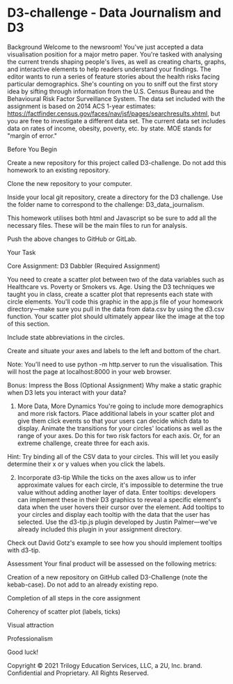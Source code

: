 # D3-challenge - Data Journalism and D3


Background
Welcome to the newsroom! You've just accepted a data visualisation position for a major metro paper. You're tasked with analysing the current trends shaping people's lives, as well as creating charts, graphs, and interactive elements to help readers understand your findings.
The editor wants to run a series of feature stories about the health risks facing particular demographics. She's counting on you to sniff out the first story idea by sifting through information from the U.S. Census Bureau and the Behavioural Risk Factor Surveillance System.
The data set included with the assignment is based on 2014 ACS 1-year estimates: https://factfinder.census.gov/faces/nav/jsf/pages/searchresults.xhtml, but you are free to investigate a different data set. The current data set includes data on rates of income, obesity, poverty, etc. by state. MOE stands for "margin of error."

Before You Begin


Create a new repository for this project called D3-challenge. Do not add this homework to an existing repository.


Clone the new repository to your computer.


Inside your local git repository, create a directory for the D3 challenge. Use the folder name to correspond to the challenge: D3_data_journalism.


This homework utilises both html and Javascript so be sure to add all the necessary files. These will be the main files to run for analysis.


Push the above changes to GitHub or GitLab.



Your Task

Core Assignment: D3 Dabbler (Required Assignment)

You need to create a scatter plot between two of the data variables such as Healthcare vs. Poverty or Smokers vs. Age.
Using the D3 techniques we taught you in class, create a scatter plot that represents each state with circle elements. You'll code this graphic in the app.js file of your homework directory—make sure you pull in the data from data.csv by using the d3.csv function. Your scatter plot should ultimately appear like the image at the top of this section.


Include state abbreviations in the circles.


Create and situate your axes and labels to the left and bottom of the chart.


Note: You'll need to use python -m http.server to run the visualisation. This will host the page at localhost:8000 in your web browser.




Bonus: Impress the Boss (Optional Assignment)
Why make a static graphic when D3 lets you interact with your data?


1. More Data, More Dynamics
You're going to include more demographics and more risk factors. Place additional labels in your scatter plot and give them click events so that your users can decide which data to display. Animate the transitions for your circles' locations as well as the range of your axes. Do this for two risk factors for each axis. Or, for an extreme challenge, create three for each axis.

Hint: Try binding all of the CSV data to your circles. This will let you easily determine their x or y values when you click the labels.


2. Incorporate d3-tip
While the ticks on the axes allow us to infer approximate values for each circle, it's impossible to determine the true value without adding another layer of data. Enter tooltips: developers can implement these in their D3 graphics to reveal a specific element's data when the user hovers their cursor over the element. Add tooltips to your circles and display each tooltip with the data that the user has selected. Use the d3-tip.js plugin developed by Justin Palmer—we've already included this plugin in your assignment directory.


Check out David Gotz's example to see how you should implement tooltips with d3-tip.



Assessment
Your final product will be assessed on the following metrics:


Creation of a new repository on GitHub called D3-Challenge (note the kebab-case). Do not add to an already existing repo.


Completion of all steps in the core assignment


Coherency of scatter plot (labels, ticks)


Visual attraction


Professionalism


Good luck!

Copyright
© 2021 Trilogy Education Services, LLC, a 2U, Inc. brand. Confidential and Proprietary. All Rights Reserved.
